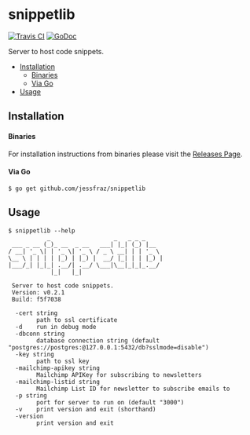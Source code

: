 # snippetlib

[![Travis CI](https://img.shields.io/travis/jessfraz/snippetlib.svg?style=for-the-badge)](https://travis-ci.org/jessfraz/snippetlib)
[![GoDoc](https://img.shields.io/badge/godoc-reference-5272B4.svg?style=for-the-badge)](https://godoc.org/github.com/jessfraz/snippetlib)

Server to host code snippets.

 * [Installation](README.md#installation)
      * [Binaries](README.md#binaries)
      * [Via Go](README.md#via-go)
 * [Usage](README.md#usage)

## Installation

#### Binaries

For installation instructions from binaries please visit the [Releases Page](https://github.com/jessfraz/snippetlib/releases).

#### Via Go

```console
$ go get github.com/jessfraz/snippetlib
```

## Usage

```
$ snippetlib --help
           _                  _   _ _ _
 ___ _ __ (_)_ __  _ __   ___| |_| (_) |__
/ __| '_ \| | '_ \| '_ \ / _ \ __| | | '_ \
\__ \ | | | | |_) | |_) |  __/ |_| | | |_) |
|___/_| |_|_| .__/| .__/ \___|\__|_|_|_.__/
            |_|   |_|

 Server to host code snippets.
 Version: v0.2.1
 Build: f5f7038

  -cert string
        path to ssl certificate
  -d    run in debug mode
  -dbconn string
        database connection string (default "postgres://postgres:@127.0.0.1:5432/db?sslmode=disable")
  -key string
        path to ssl key
  -mailchimp-apikey string
        Mailchimp APIKey for subscribing to newsletters
  -mailchimp-listid string
        Mailchimp List ID for newsletter to subscribe emails to
  -p string
        port for server to run on (default "3000")
  -v    print version and exit (shorthand)
  -version
        print version and exit
```
